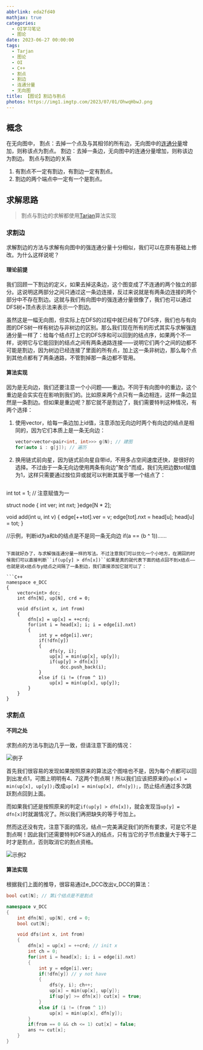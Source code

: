 ```yaml
---
abbrlink: eda2fd40
mathjax: true
categories:
  - OI学习笔记
  - 图论
date: 2023-06-27 00:00:00
tags:
  - Tarjan
  - 图论
  - OI
  - C++
  - 割点
  - 割边
  - 连通分量
  - 无向图
title: 【图论】割边与割点
photos: https://img1.imgtp.com/2023/07/01/OhwqHbwJ.png
---
```

## 概念

在无向图中，
割点：去掉一个点及与其相邻的所有边，无向图中的[连通分量](https://www.saroprock.com/post/3a57de4f.html)增加，则称该点为割点。
割边：去掉一条边，无向图中的连通分量增加，则称该边为割边。
割点与割边的关系

1. 有割点不一定有割边，有割边一定有割点。
2. 割边的两个端点中一定有一个是割点。

## 求解思路

> 割点与割边的求解都使用[Tarjan](https://www.saroprock.com/tags/Tarjan/)算法实现

### 求割边

求解割边的方法与求解有向图中的强连通分量十分相似，我们可以在原有基础上修改。为什么这样说呢？

#### 理论前提

我们回顾一下割边的定义，如果去掉这条边，这个图变成了不连通的两个独立的部分。这说明这两部分之间只通过这一条边连接，反过来说就是有两条边连接的两个部分中不存在割边。这就与我们有向图中的强连通分量很像了，我们也可以通过DFS树+顶点表示法来表示一个割边。

虽然这是一幅无向图，但实际上在DFS的过程中就已经有了DFS序，我们也与有向图的DFS树一样有树边与非树边的区别。那么我们现在所有的形式其实与求解强连通分量一样了：给每个结点打上它的DFS序和可以回到的结点序，如果两个不一样，说明它与它能回到的结点之间有两条通路连接——说明它们两个之间的边都不可能是割边，因为树边已经连接了里面的所有点，加上这一条非树边，那么每个点到其他点都有了两条通路，不管割掉那一条边都不管用。

#### 算法实现

因为是无向边，我们还要注意一个小问题——重边。不同于有向图中的重边，这个重边是会实实在在影响到我们的。比如原来两个点只有一条边相连，这样一条边显然是一条割边。但如果是重边呢？那它就不是割边了，我们需要特判这种情况，有两个选择：

1. 使用vector，给每一条边加上id值，注意添加无向边时两个有向边的结点是相同的，因为它们本质上是一条无向边：

   ```C++
   vector<vector<pair<int, int>>> g(N); // 建图
   for(auto i : g[j]); // 遍历
   ```
2. 换用链式前向星，因为链式前向星自带id，不用多占空间速度还快，是很好的选择。不过由于一条无向边使用两条有向边"聚合"而成，我们先把边数tot赋值为1，这样只需要通过按位异或就可以判断其属于哪一个结点了：

   ```C++
int tot = 1; // 注意赋值为一

struct node
{
    int ver;
    int nxt;
}edge[N * 2];

void add(int u, int v)
{
    edge[++tot].ver = v;
    edge[tot].nxt = head[u];
    head[u] = tot;
}

//示例，判断id为a和b的结点是不是同一条无向边
if(a == (b ^ 1))......
```

下面就好办了，与求解强连通分量一样的写法。不过注意我们可以优化一个小地方，在溯回的时候我们可以直接判断``if(up[y] > dfn[x])``如果是真的就代表下面的结点回不到x结点——也就是说x结点与y结点之间隔了一条割边，我们直接添加它就可以了：

```C++
namespace e_DCC
{
    vector<int> dcc;
    int dfn[N], up[N], crd = 0;

    void dfs(int x, int from)
    {
        dfn[x] = up[x] = ++crd;
        for(int i = head[x]; i; i = edge[i].nxt)
        {
            int y = edge[i].ver;
            if(!dfn[y])
            {
                dfs(y, i); 
                up[x] = min(up[x], up[y]);
                if(up[y] > dfn[x])
                    dcc.push_back(i);
            }
            else if (i != (from ^ 1))
                up[x] = min(up[x], up[y]);
        }
    }
}
```

### 求割点

#### 不同之处

求割点的方法与割边几乎一致，但请注意下面的情况：

![例子](https://img1.imgtp.com/2023/06/27/TmLIqPx7.png)

首先我们很容易的发现如果按照原来的算法这个图啥也不是，因为每个点都可以回到出发点1，可图上明明有4、7这两个割点啊！所以我们应该把原来的`up[x] = min(up[x], up[y]);`改成`up[x] = min(up[x], dfn[y]);`，防止结点通过多次跳跃割点回到上面。

而如果我们还是按照原来的判定`if(up[y] > dfn[x])`，就会发现当`up[y] = dfn[x]`时就漏情况了。所以我们再把缺失的等于号加上。

然而这还没有完，注意下面的情况，结点一完美满足我们的所有要求，可是它不是割点啊！因此我们还需要特判DFS进入的结点，只有当它的子节点数量大于等于二时才是割点，否则取消它的割点资格。

![示例2](https://img1.imgtp.com/2023/06/27/Cdl8IYev.png)

#### 算法实现

根据我们上面的推导，很容易通过e_DCC改出v_DCC的算法：

```C++
bool cut[N]; // 第i个结点是不是割点

namespace v_DCC
{
    int dfn[N], up[N], crd = 0;
    bool cut[N];

    void dfs(int x, int from)
    {
        dfn[x] = up[x] = ++crd; // init x
        int ch = 0;
        for(int i = head[x]; i; i = edge[i].nxt)
        {
            int y = edge[i].ver;
            if(!dfn[y]) // y not have
            {
                dfs(y, i); ch++;
                up[x] = min(up[x], up[y]);
                if(up[y] >= dfn[x]) cut[x] = true;
            }
            else if (i != (from ^ 1))
                up[x] = min(up[x], dfn[y]);
        }
        if(from == 0 && ch <= 1) cut[x] = false;
        ans += cut[x];
    }
}
```
